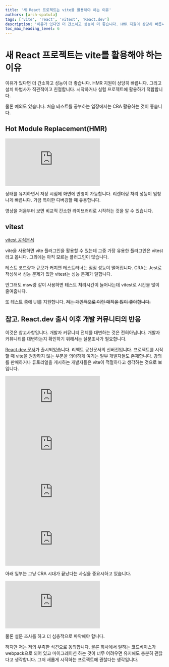 ```yaml
---
title: '새 React 프로젝트는 vite를 활용해야 하는 이유'
authors: [arch-spatula]
tags: ['vite', 'react', 'vitest', 'React.dev']
description: '이유가 있다면 더 간소하고 성능이 더 좋습니다. HMR 지원이 상당히 빠릅니다.'
toc_max_heading_level: 6
---
```


# 새 React 프로젝트는 vite를 활용해야 하는 이유

이유가 있다면 더 간소하고 성능이 더 좋습니다. HMR 지원이 상당히 빠릅니다. 그리고 설치 마법사가 직관적이고 친절합니다. 시작하거나 실험 프로젝트에 활용하기 적합합니다.

물론 예외도 있습니다. 처음 테스트를 공부하는 입장에서는 CRA 활용하는 것이 좋습니다.

<!--truncate-->

## Hot Module Replacement(HMR)

<iframe class="codepen" src="https://www.youtube.com/embed/KCrXgy8qtjM?start=116" title="Vite in 100 Seconds - Fireship" frameborder="0" allow="accelerometer; autoplay; clipboard-write; encrypted-media; gyroscope; picture-in-picture; web-share" allowfullscreen></iframe>

상태를 유지하면서 저장 시점에 화면에 반영이 가능합니다. 리랜더링 처리 성능이 엄청나게 빠릅니다. 가끔 특이한 디버깅할 때 유용합니다.

영상을 처음부터 보면 비교적 간소한 라이브러리로 시작하는 것을 알 수 있습니다.

## vitest

[vitest 공식문서](https://vitest.dev/)

vite을 사용하면 vite 플러그인을 활용할 수 있는데 그중 가장 유용한 플러그인은 vitest라고 봅니다. 그외에는 아직 모르는 플러그인이 많습니다.

테스트 코드량과 규모가 커지면 테스트러너는 점점 성능이 떨어집니다. CRA는 Jest로 작성해서 성능 문제가 있만 vitest는 성능 문제가 덜합니다.

안그래도 msw랑 같이 사용하면 테스트 처리시간이 늘어나는데 vitest로 시간을 많이 줄여줍니다.

또 테스트 중에 UI를 지원합니다. ~~저는 개인적으로 이런 매직을 많이 좋아합니다.~~

<!--

## Million.js

2023년 23주차입니다. docker volume이 오늘은 안 땡깁니다. 사실 주말은 뭔가 배워보고 싶은 거 배워보자고 했는데 느낌대로 행동해야 합니다.

<iframe class="codepen" src="https://www.youtube.com/embed/VkezQMb1DHw" title="High-school student makes React a million times faster" frameborder="0" allow="accelerometer; autoplay; clipboard-write; encrypted-media; gyroscope; picture-in-picture; web-share" allowfullscreen></iframe>

fireship이 소개한 새로운 리액트 프레임워크입니다. 생각보다 기능이 작습니다. 그래서 더 좋습니다.

하지만 중요한지 판단하기 어렵습니다. 좋은 성능을 쉽게 뽑는다는 점은 좋지만 리액트가 아닌 프레임워크와 라이브러리를 활용해보고 싶습니다.

~~svelte가 더 재미있습니다.~~

오늘 교훈 중 하나는 학습을 재미있게 하려면 계획을 굳이 하지 않습니다. 일이 됩니다. 궁금하고 배우고 싶으면 바로 배워보도록 합니다.

-->

## 참고. React.dev 출시 이후 개발 커뮤니티의 반응

이것은 참고사항입니다. 개발자 커뮤니티 전체를 대변하는 것은 전혀아닙니다. 개발자 커뮤니티를 대변하는지 확인하기 위해서는 설문조사가 필요합니다.

[React.dev 문서](https://react.dev/)가 출시되었습니다. 리액트 공신문서의 신버전입니다. 프로젝트를 시작할 때 vite을 권장하지 않는 부분을 의아하게 여기는 일부 개발자들도 존재합니다. 강의를 판매하거나 튜토리얼을 게시하는 개발자들은 vite이 적절하다고 생각하는 것으로 보입니다.

<iframe class="codepen" src="https://www.youtube.com/embed/NxaOvaO_cXo?start=79" title="REACT.DEV LAUNCHED! Goodbye Create React App? - Codevolution" frameborder="0" allow="accelerometer; autoplay; clipboard-write; encrypted-media; gyroscope; picture-in-picture; web-share" allowfullscreen></iframe>

<iframe class="phone-video" src="https://www.youtube.com/embed/Xrgddey8jcA" title="Stop Using Create React App - Web Dev Simplified" frameborder="0" allow="accelerometer; autoplay; clipboard-write; encrypted-media; gyroscope; picture-in-picture; web-share" allowfullscreen></iframe>

<iframe class="phone-video" src="https://www.youtube.com/embed/GNNBxTY1_C0" title="React.dev is Live! - Jack Herrington" frameborder="0" allow="accelerometer; autoplay; clipboard-write; encrypted-media; gyroscope; picture-in-picture; web-share" allowfullscreen></iframe>

<iframe class="phone-video" src="https://www.youtube.com/embed/wG0Cx_D3cy0" title="DON'T USE CREATE-REACT-APP ✋ Try this instead 👀" frameborder="0" allow="accelerometer; autoplay; clipboard-write; encrypted-media; gyroscope; picture-in-picture; web-share" allowfullscreen></iframe>

아래 일부는 그냥 CRA 시대가 끝났다는 사실을 중요시하고 있습니다.

<iframe class="codepen" src="https://www.youtube.com/embed/M4CLvtCS2YU" title="Create React App is Finally Dead - Theo - t3․gg" frameborder="0" allow="accelerometer; autoplay; clipboard-write; encrypted-media; gyroscope; picture-in-picture; web-share" allowfullscreen></iframe>

물론 설문 조사를 하고 더 심층적으로 파악해야 합니다.

하지만 저는 저의 부족한 식견으로 동의합니다. 물론 회사에서 일하는 코드베이스가 webpack으로 되어 있고 마이그레이션 하는 것이 너무 어려우면 유지해도 충분히 괜찮다고 생각합니다. 그저 새롭게 시작하는 프로젝트에 괜찮다는 생각입니다.
